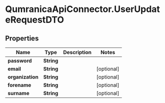 # QumranicaApiConnector.UserUpdateRequestDTO

## Properties

Name | Type | Description | Notes
------------ | ------------- | ------------- | -------------
**password** | **String** |  | 
**email** | **String** |  | [optional] 
**organization** | **String** |  | [optional] 
**forename** | **String** |  | [optional] 
**surname** | **String** |  | [optional] 


